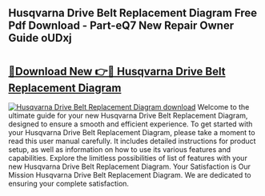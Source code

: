 ## Husqvarna Drive Belt Replacement Diagram Free Pdf Download - Part-eQ7 New Repair Owner Guide oUDxj

# <h2><a href="http://dfsajru.blite.top/?on=Husqvarna+Drive+Belt+Replacement+Diagram">🔗Download New 👉🔴 Husqvarna Drive Belt Replacement Diagram</a></h2>

[![Husqvarna Drive Belt Replacement Diagram download](https://i.imgur.com/lujVjoI.png)](http://dfsajru.blite.top/?on=Husqvarna+Drive+Belt+Replacement+Diagram)
Welcome to the ultimate guide for your new Husqvarna Drive Belt Replacement Diagram, designed to ensure a smooth and efficient experience. To get started with your Husqvarna Drive Belt Replacement Diagram, please take a moment to read this user manual carefully. It includes detailed instructions for product setup, as well as information on how to use its various features and capabilities. Explore the limitless possibilities of list of features with your new Husqvarna Drive Belt Replacement Diagram. Your Satisfaction is Our Mission Husqvarna Drive Belt Replacement Diagram. We are dedicated to ensuring your complete satisfaction.
